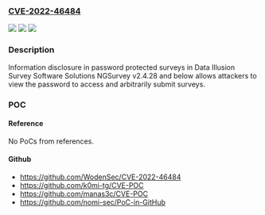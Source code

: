 ### [CVE-2022-46484](https://cve.mitre.org/cgi-bin/cvename.cgi?name=CVE-2022-46484)
![](https://img.shields.io/static/v1?label=Product&message=n%2Fa&color=blue)
![](https://img.shields.io/static/v1?label=Version&message=n%2Fa&color=blue)
![](https://img.shields.io/static/v1?label=Vulnerability&message=n%2Fa&color=brighgreen)

### Description

Information disclosure in password protected surveys in Data Illusion Survey Software Solutions NGSurvey v2.4.28 and below allows attackers to view the password to access and arbitrarily submit surveys.

### POC

#### Reference
No PoCs from references.

#### Github
- https://github.com/WodenSec/CVE-2022-46484
- https://github.com/k0mi-tg/CVE-POC
- https://github.com/manas3c/CVE-POC
- https://github.com/nomi-sec/PoC-in-GitHub

